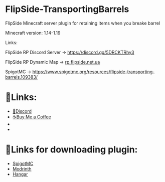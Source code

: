 # FlipSide-TransportingBarrels
FlipSide Minecraft server plugin for retaining items when you breake barrel

Minecraft version: 1.14-1.19

Links:

FlipSide RP Discord Server -> https://discord.gg/5DRCKTRhy3
                                                                  
FlipSide RP Dynamic Map -> [rp.flipside.net.ua](http://rp.flipside.net.ua/)

SpigotMC -> https://www.spigotmc.org/resources/flipside-transporting-barrels.109383/
# 🔗Links:
* [💬Discord](https://discord.gg/6ddR7jZzUc)
* [☕Buy Me a Coffee](https://hangar.papermc.io/linkout?remoteUrl=https%3A%2F%2Fwww.buymeacoffee.com%2Fnothomka)
* []()
* []()

# 🔗Links for downloading plugin:
* [SpigotMC]()
* [Modrinth]()
* [Hangar]()
